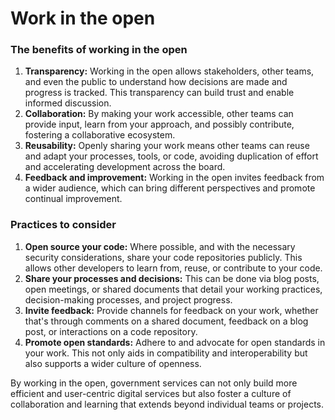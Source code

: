 # Work in the open

### **The benefits of working in the open**

1. **Transparency:** Working in the open allows stakeholders, other teams, and even the public to understand how decisions are made and progress is tracked. This transparency can build trust and enable informed discussion.
2. **Collaboration:** By making your work accessible, other teams can provide input, learn from your approach, and possibly contribute, fostering a collaborative ecosystem.
3. **Reusability:** Openly sharing your work means other teams can reuse and adapt your processes, tools, or code, avoiding duplication of effort and accelerating development across the board.
4. **Feedback and improvement:** Working in the open invites feedback from a wider audience, which can bring different perspectives and promote continual improvement.

### **Practices to consider**

1. **Open source your code:** Where possible, and with the necessary security considerations, share your code repositories publicly. This allows other developers to learn from, reuse, or contribute to your code.
2. **Share your processes and decisions:** This can be done via blog posts, open meetings, or shared documents that detail your working practices, decision-making processes, and project progress.
3. **Invite feedback:** Provide channels for feedback on your work, whether that's through comments on a shared document, feedback on a blog post, or interactions on a code repository.
4. **Promote open standards:** Adhere to and advocate for open standards in your work. This not only aids in compatibility and interoperability but also supports a wider culture of openness.

By working in the open, government services can not only build more efficient and user-centric digital services but also foster a culture of collaboration and learning that extends beyond individual teams or projects.
